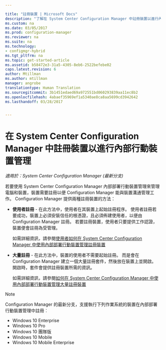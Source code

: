 ```yaml
---

title: "註冊裝置 | Microsoft Docs"
description: "了解在 System Center Configuration Manager 中註冊裝置以進行內部行動裝置管理的方法。"
ms.custom: na
ms.date: 03/05/2017
ms.prod: configuration-manager
ms.reviewer: na
ms.suite: na
ms.technology:
- configmgr-hybrid
ms.tgt_pltfrm: na
ms.topic: get-started-article
ms.assetid: b58472e3-31a5-4305-8eb6-2522befebe02
caps.latest.revision: 6
author: Mtillman
ms.author: mtillman
manager: angrobe
translationtype: Human Translation
ms.sourcegitcommit: 3b1451edaed69a972551bd060293839aa11ec8b2
ms.openlocfilehash: 4abaef35969ef1a5340ae8ca8aa5699cd3942642
ms.lasthandoff: 03/28/2017


---
```

# <a name="enroll-devices-for-on-premises-mobile-device-management-in-system-center-configuration-manager"></a>在 System Center Configuration Manager 中註冊裝置以進行內部行動裝置管理

*適用於：System Center Configuration Manager (最新分支)*

若要使用 System Center Configuration Manager 內部部署行動裝置管理來管理電腦和裝置，裝置需要註冊以便 Configuration Manager 能與裝置溝通管理工作。 Configuration Manager 提供兩種註冊裝置的方法：  

-   **使用者註冊** - 在此方法中，使用者在其裝置上起始註冊程序。 使用者註冊若要成功，裝置上必須安裝信任的根憑證，且必須佈建使用者，以便由 Configuration Manager 註冊。  若要註冊裝置，使用者只要提供工作認證，裝置便會註冊為受管理。  

     如需詳細資訊，請參閱[使用者如何在 System Center Configuration Manager 中使用內部部署行動裝置管理註冊裝置](../../mdm/deploy-use/user-enroll-devices-on-premises-mdm.md)  

-   **大量註冊** - 在此方法中，裝置的使用者不需要起始註冊。 而是會在 Configuration Manager 建立一個大量註冊套件，然後放在裝置上並開啟。 開啟時，套件會提供註冊裝置所需的資訊。  

     如需詳細資訊，請參閱[如何在 System Center Configuration Manager 中使用內部部署行動裝置管理大量註冊裝置](../../mdm/deploy-use/bulk-enroll-devices-on-premises-mdm.md)  

 > [!NOTE]  
>  Configuration Manager 的最新分支，支援執行下列作業系統的裝置在內部部署行動裝置管理中註冊︰  
>   
>  -   Windows 10 Enterprise  
> -   Windows 10 Pro  
> -   Windows 10 團隊版 
> -   Windows 10 Mobile  
> -   Windows 10 Mobile Enterprise   

